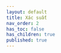 ```yaml
---
layout: default
title: Xác suất
nav_order: 2
has_toc: false
has_children: true
published: true
---
```


